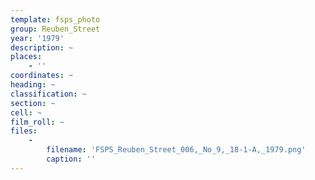 ```yaml
---
template: fsps_photo
group: Reuben_Street
year: '1979'
description: ~
places:
    - ''
coordinates: ~
heading: ~
classification: ~
section: ~
cell: ~
film_roll: ~
files:
    -
        filename: 'FSPS_Reuben_Street_006,_No_9,_18-1-A,_1979.png'
        caption: ''
---
```

